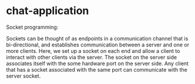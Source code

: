 # chat-application
Socket programming:

Sockets can be thought of as endpoints in a communication channel that is bi-directional, 
and establishes communication between a server and one or more clients. Here, we set up a socket on 
each end and allow a client to interact with other clients via the server. The socket on the server 
side associates itself with the some hardware port on the server side. Any client that has a socket associated 
with the same port can communicate with the server socket.
